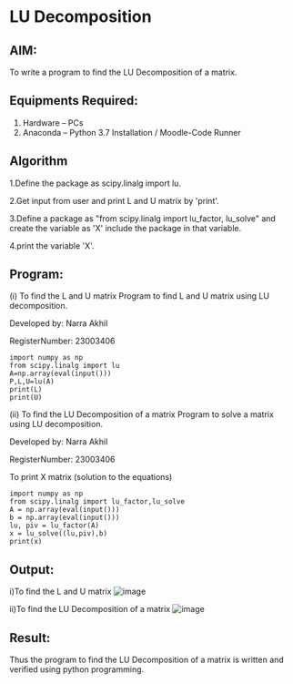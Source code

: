 # LU Decomposition 

## AIM:
To write a program to find the LU Decomposition of a matrix.

## Equipments Required:
1. Hardware – PCs
2. Anaconda – Python 3.7 Installation / Moodle-Code Runner

## Algorithm
1.Define the package as scipy.linalg import lu.

2.Get input from user and print L and U matrix by 'print'.

3.Define a package as "from scipy.linalg import lu_factor, lu_solve" and create the variable as 'X' include the package in that variable.

4.print the variable 'X'.

## Program:
(i) To find the L and U matrix
Program to find L and U matrix using LU decomposition.

Developed by: Narra Akhil

RegisterNumber: 23003406
```
import numpy as np
from scipy.linalg import lu
A=np.array(eval(input()))
P,L,U=lu(A)
print(L)
print(U)
```
(ii) To find the LU Decomposition of a matrix
Program to solve a matrix using LU decomposition.

Developed by: Narra Akhil

RegisterNumber: 23003406

To print X matrix (solution to the equations)
```
import numpy as np
from scipy.linalg import lu_factor,lu_solve
A = np.array(eval(input()))
b = np.array(eval(input()))
lu, piv = lu_factor(A)
x = lu_solve((lu,piv),b)
print(x)
```
## Output:
i)To find the L and U matrix
![image](https://github.com/NARRAAKHIL/LU-Decomposition/assets/144979843/cf9690ec-9378-4347-9d88-3c92912b0d4c)




ii)To find the LU Decomposition of a matrix
![image](https://github.com/NARRAAKHIL/LU-Decomposition/assets/144979843/2d16721d-069f-4434-a31a-b6825cc640c9)



## Result:
Thus the program to find the LU Decomposition of a matrix is written and verified using python programming.

